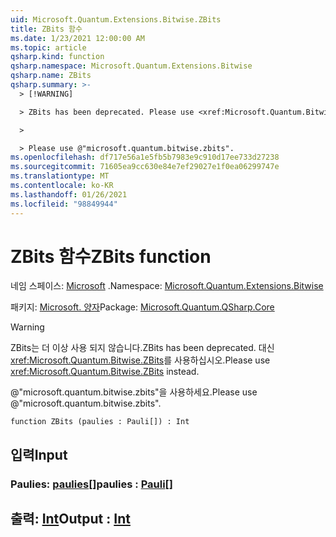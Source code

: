 ```yaml
---
uid: Microsoft.Quantum.Extensions.Bitwise.ZBits
title: ZBits 함수
ms.date: 1/23/2021 12:00:00 AM
ms.topic: article
qsharp.kind: function
qsharp.namespace: Microsoft.Quantum.Extensions.Bitwise
qsharp.name: ZBits
qsharp.summary: >-
  > [!WARNING]

  > ZBits has been deprecated. Please use <xref:Microsoft.Quantum.Bitwise.ZBits> instead.

  >

  > Please use @"microsoft.quantum.bitwise.zbits".
ms.openlocfilehash: df717e56a1e5fb5b7983e9c910d17ee733d27238
ms.sourcegitcommit: 71605ea9cc630e84e7ef29027e1f0ea06299747e
ms.translationtype: MT
ms.contentlocale: ko-KR
ms.lasthandoff: 01/26/2021
ms.locfileid: "98849944"
---
```

# <a name="zbits-function"></a><span data-ttu-id="ed019-102">ZBits 함수</span><span class="sxs-lookup"><span data-stu-id="ed019-102">ZBits function</span></span>

<span data-ttu-id="ed019-103">네임 스페이스: [Microsoft](xref:Microsoft.Quantum.Extensions.Bitwise) .</span><span class="sxs-lookup"><span data-stu-id="ed019-103">Namespace: [Microsoft.Quantum.Extensions.Bitwise](xref:Microsoft.Quantum.Extensions.Bitwise)</span></span>

<span data-ttu-id="ed019-104">패키지: [Microsoft. 양자](https://nuget.org/packages/Microsoft.Quantum.QSharp.Core)</span><span class="sxs-lookup"><span data-stu-id="ed019-104">Package: [Microsoft.Quantum.QSharp.Core](https://nuget.org/packages/Microsoft.Quantum.QSharp.Core)</span></span>


> [!WARNING]
> <span data-ttu-id="ed019-105">ZBits는 더 이상 사용 되지 않습니다.</span><span class="sxs-lookup"><span data-stu-id="ed019-105">ZBits has been deprecated.</span></span> <span data-ttu-id="ed019-106">대신 <xref:Microsoft.Quantum.Bitwise.ZBits>를 사용하십시오.</span><span class="sxs-lookup"><span data-stu-id="ed019-106">Please use <xref:Microsoft.Quantum.Bitwise.ZBits> instead.</span></span>
>
> <span data-ttu-id="ed019-107">@"microsoft.quantum.bitwise.zbits"을 사용하세요.</span><span class="sxs-lookup"><span data-stu-id="ed019-107">Please use @"microsoft.quantum.bitwise.zbits".</span></span>



```qsharp
function ZBits (paulies : Pauli[]) : Int
```


## <a name="input"></a><span data-ttu-id="ed019-108">입력</span><span class="sxs-lookup"><span data-stu-id="ed019-108">Input</span></span>

### <a name="paulies--pauli"></a><span data-ttu-id="ed019-109">Paulies: [paulies](xref:microsoft.quantum.lang-ref.pauli)[]</span><span class="sxs-lookup"><span data-stu-id="ed019-109">paulies : [Pauli](xref:microsoft.quantum.lang-ref.pauli)[]</span></span>





## <a name="output--int"></a><span data-ttu-id="ed019-110">출력: [Int](xref:microsoft.quantum.lang-ref.int)</span><span class="sxs-lookup"><span data-stu-id="ed019-110">Output : [Int](xref:microsoft.quantum.lang-ref.int)</span></span>

